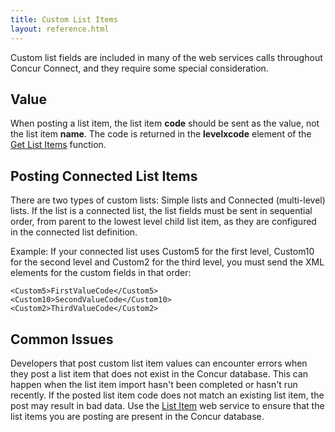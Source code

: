 ```yaml
---
title: Custom List Items 
layout: reference.html
---
```


Custom list fields are included in many of the web services calls throughout Concur Connect, and they require some special consideration.

##  Value

When posting a list item, the list item **code** should be sent as the value, not the list item **name**. The code is returned in the **levelxcode** element of the [Get List Items][1] function.

##  Posting Connected List Items

There are two types of custom lists: Simple lists and Connected (multi-level) lists. If the list is a connected list, the list fields must be sent in sequential order, from parent to the lowest level child list item, as they are configured in the connected list definition.

Example: If your connected list uses Custom5 for the first level, Custom10 for the second level and Custom2 for the third level, you must send the XML elements for the custom fields in that order:

    <Custom5>FirstValueCode</Custom5>  
    <Custom10>SecondValueCode</Custom10>  
    <Custom2>ThirdValueCode</Custom2>

##  Common Issues

Developers that post custom list item values can encounter errors when they post a list item that does not exist in the Concur database. This can happen when the list item import hasn't been completed or hasn't run recently. If the posted list item code does not match an existing list item, the post may result in bad data. Use the [List Item][2] web service to ensure that the list items you are posting are present in the Concur database.

 

  


[1]: /api-reference/common/list-item/index.html#get
[2]: /api-reference/common/list-item/index.html
